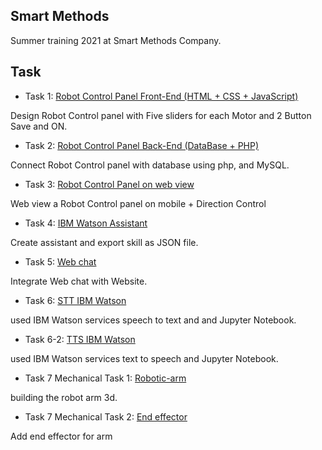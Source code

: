 
## Smart Methods

Summer training 2021 at Smart Methods Company.

## Task 

- Task 1: [Robot Control Panel Front-End (HTML + CSS + JavaScript)](https://github.com/shahadNa1/Robotic_Arm/tree/main/Contorl%20Panel%20Task%201)

Design Robot Control panel with Five sliders for each Motor and 2 Button Save and ON.

- Task 2: [Robot Control Panel Back-End (DataBase + PHP)](https://github.com/shahadNa1/Robotic_Arm/tree/main/Control%20Panel%20Task2) 

Connect Robot Control panel with database using php, and MySQL.

- Task 3: [Robot Control Panel on web view](https://github.com/shahadNa1/Robotic_Arm/tree/main/Robot%20Control%20Panel%20Task%203)

Web view a Robot Control panel on mobile + Direction Control

- Task 4: [IBM Watson Assistant](https://github.com/shahadNa1/SmartMethod/tree/main/IBM%20Watson%20Assistant%20Task%204)

Create assistant and export skill as JSON file.

- Task 5: [Web chat](https://github.com/shahadNa1/SmartMethod/tree/main/Web%20Chat%20Task%205) 

Integrate Web chat with Website.


- Task 6: [STT IBM Watson](https://github.com/shahadNa1/SmartMethod/tree/main/SpeechToText%20Task%206) 

used IBM Watson services speech to text and and Jupyter Notebook.

- Task 6-2: [TTS IBM Watson](https://github.com/shahadNa1/SmartMethod/tree/main/TextToSpeech%20Task6-2) 

used IBM Watson services text to speech and Jupyter Notebook.

- Task 7 Mechanical Task 1: [Robotic-arm](https://github.com/shahadNa1/SmartMethod/tree/main/Mechanical%20Task%201) 

 building the robot arm 3d.
 
 - Task 7 Mechanical Task 2: [End effector](https://github.com/shahadNa1/SmartMethod/tree/main/Mechanical%20Task%202) 

 Add end effector for arm

